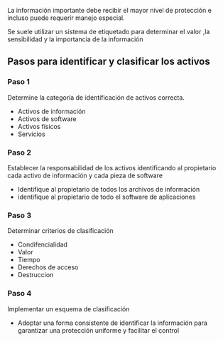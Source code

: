 La información importante debe recibir el mayor nivel de protección e incluso puede requerir manejo especial. 

Se suele utilizar un sistema de etiquetado para determinar el valor ,la sensibilidad y la importancia de la información 

## Pasos para identificar y clasificar los activos

### Paso 1

Determine la categoría de identificación de activos correcta.

- Activos de información
- Activos de software
- Activos físicos
- Servicios
### Paso 2 
Establecer la responsabilidad de los activos identificando al propietario cada activo de información y cada pieza de software 

* Identifique al propietario de todos los archivos de información
* identifique al propietario de todo el software de aplicaciones 
### Paso 3
Determinar criterios de clasificación 

* Condifencialidad
* Valor
* Tiempo
* Derechos de acceso
* Destruccion

### Paso 4 
Implementar un esquema de clasificación
* Adoptar una  forma consistente de identificar la información para garantizar una protección uniforme y facilitar el control 



